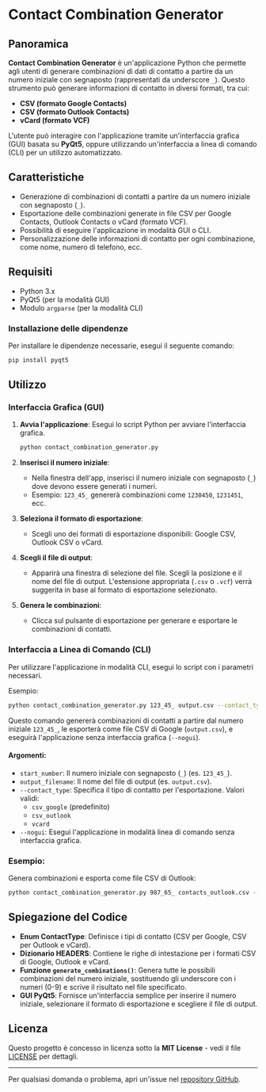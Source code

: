 # Contact Combination Generator

## Panoramica

**Contact Combination Generator** è un'applicazione Python che permette agli utenti di generare combinazioni di dati di contatto a partire da un numero iniziale con segnaposto (rappresentati da underscore `_`). Questo strumento può generare informazioni di contatto in diversi formati, tra cui:

- **CSV (formato Google Contacts)**
- **CSV (formato Outlook Contacts)**
- **vCard (formato VCF)**

L'utente può interagire con l'applicazione tramite un'interfaccia grafica (GUI) basata su **PyQt5**, oppure utilizzando un'interfaccia a linea di comando (CLI) per un utilizzo automatizzato.

## Caratteristiche

- Generazione di combinazioni di contatti a partire da un numero iniziale con segnaposto (`_`).
- Esportazione delle combinazioni generate in file CSV per Google Contacts, Outlook Contacts o vCard (formato VCF).
- Possibilità di eseguire l'applicazione in modalità GUI o CLI.
- Personalizzazione delle informazioni di contatto per ogni combinazione, come nome, numero di telefono, ecc.

## Requisiti

- Python 3.x
- PyQt5 (per la modalità GUI)
- Modulo `argparse` (per la modalità CLI)

### Installazione delle dipendenze

Per installare le dipendenze necessarie, esegui il seguente comando:

```bash
pip install pyqt5
```

## Utilizzo

### Interfaccia Grafica (GUI)

1. **Avvia l'applicazione**:
   Esegui lo script Python per avviare l'interfaccia grafica.

   ```bash
   python contact_combination_generator.py
   ```

2. **Inserisci il numero iniziale**:
   - Nella finestra dell'app, inserisci il numero iniziale con segnaposto (`_`) dove devono essere generati i numeri.
   - Esempio: `123_45_` genererà combinazioni come `1230450`, `1231451`, ecc.

3. **Seleziona il formato di esportazione**:
   - Scegli uno dei formati di esportazione disponibili: Google CSV, Outlook CSV o vCard.

4. **Scegli il file di output**:
   - Apparirà una finestra di selezione del file. Scegli la posizione e il nome del file di output. L'estensione appropriata (`.csv` o `.vcf`) verrà suggerita in base al formato di esportazione selezionato.

5. **Genera le combinazioni**:
   - Clicca sul pulsante di esportazione per generare e esportare le combinazioni di contatti.

### Interfaccia a Linea di Comando (CLI)

Per utilizzare l'applicazione in modalità CLI, esegui lo script con i parametri necessari.

Esempio:

```bash
python contact_combination_generator.py 123_45_ output.csv --contact_type csv_google --nogui
```

Questo comando genererà combinazioni di contatti a partire dal numero iniziale `123_45_`, le esporterà come file CSV di Google (`output.csv`), e eseguirà l'applicazione senza interfaccia grafica (`--nogui`).

#### Argomenti:

- `start_number`: Il numero iniziale con segnaposto (`_`) (es. `123_45_`).
- `output_filename`: Il nome del file di output (es. `output.csv`).
- `--contact_type`: Specifica il tipo di contatto per l'esportazione. Valori validi:
  - `csv_google` (predefinito)
  - `csv_outlook`
  - `vcard`
- `--nogui`: Esegui l'applicazione in modalità linea di comando senza interfaccia grafica.

### Esempio:

Genera combinazioni e esporta come file CSV di Outlook:

```bash
python contact_combination_generator.py 987_65_ contacts_outlook.csv --contact_type csv_outlook --nogui
```

## Spiegazione del Codice

- **Enum ContactType**: Definisce i tipi di contatto (CSV per Google, CSV per Outlook e vCard).
- **Dizionario HEADERS**: Contiene le righe di intestazione per i formati CSV di Google, Outlook e vCard.
- **Funzione `generate_combinations()`**: Genera tutte le possibili combinazioni del numero iniziale, sostituendo gli underscore con i numeri (0-9) e scrive il risultato nel file specificato.
- **GUI PyQt5**: Fornisce un'interfaccia semplice per inserire il numero iniziale, selezionare il formato di esportazione e scegliere il file di output.

## Licenza

Questo progetto è concesso in licenza sotto la **MIT License** - vedi il file [LICENSE](LICENSE) per dettagli.

---

Per qualsiasi domanda o problema, apri un'issue nel [repository GitHub](https://github.com/alessandromasone/contact-combination-generator).